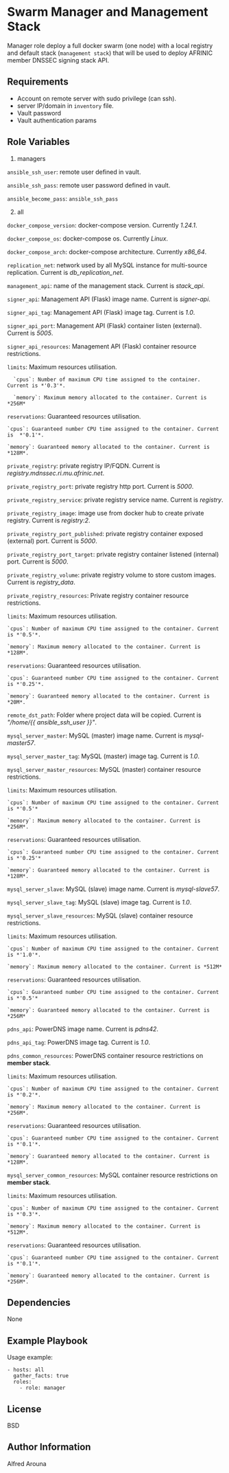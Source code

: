 Swarm Manager and Management Stack
==================================

Manager role deploy a full docker swarm (one node) with a local registry and default stack (`management stack`) that will be used to deploy AFRINIC member DNSSEC signing stack API.

Requirements
------------
* Account on remote server with sudo privilege (can ssh).
* server IP/domain in `inventory` file.
* Vault password
* Vault authentication params


Role Variables
--------------
1. managers

`ansible_ssh_user`: remote user defined in vault.

`ansible_ssh_pass`: remote user password defined in vault.

`ansible_become_pass`: `ansible_ssh_pass`

2. all

`docker_compose_version`: docker-compose version. Currently *1.24.1*.

`docker_compose_os`: docker-compose  os. Currently *Linux*.

`docker_compose_arch`: docker-compose  architecture. Currently *x86_64*.


`replication_net`: network used by all MySQL instance for multi-source replication. Current is *db_replication_net*.

`management_api`: name of the management stack. Current is *stack_api*.

`signer_api`: Management API (Flask) image name. Current is *signer-api*.

`signer_api_tag`: Management API (Flask) image tag. Current is *1.0*.

`signer_api_port`: Management API (Flask) container listen (external). Current is *5005*.

`signer_api_resources`: Management API (Flask) container resource restrictions.

  `limits`: Maximum resources utilisation.

      `cpus`: Number of maximum CPU time assigned to the container. Current is *'0.3'*.

      `memory`: Maximum memory allocated to the container. Current is *256M*

  `reservations`: Guaranteed resources utilisation.

    `cpus`: Guaranteed number CPU time assigned to the container. Current is  *'0.1'*.

    `memory`: Guaranteed memory allocated to the container. Current is *128M*.


`private_registry`: private registry IP/FQDN. Current is *registry.mdnssec.ri.mu.afrinic.net*.

`private_registry_port`: private registry http port. Current is *5000*.

`private_registry_service`: private registry service name. Current is *registry*.

`private_registry_image`: image use from docker hub to create private registry. Current is *registry:2*.

`private_registry_port_published`: private registry container exposed (external) port. Current is *5000*.

`private_registry_port_target`: private registry container listened (internal) port. Current is *5000*.

`private_registry_volume`: private registry volume to store custom images. Current is *registry_data*.

`private_registry_resources`: Private registry container resource restrictions.

  `limits`: Maximum resources utilisation.

    `cpus`: Number of maximum CPU time assigned to the container. Current is *'0.5'*.

    `memory`: Maximum memory allocated to the container. Current is *128M*.

  `reservations`: Guaranteed resources utilisation.

    `cpus`: Guaranteed number CPU time assigned to the container. Current is *'0.25'*.

    `memory`: Guaranteed memory allocated to the container. Current is *20M*.


`remote_dst_path`: Folder where project data will be copied. Current is *"/home/{{ ansible_ssh_user }}"*.

`mysql_server_master`: MySQL (master) image name. Current is *mysql-master57*.

`mysql_server_master_tag`: MySQL (master) image tag. Current is *1.0*.

`mysql_server_master_resources`: MySQL (master) container resource restrictions.

  `limits`: Maximum resources utilisation.

    `cpus`: Number of maximum CPU time assigned to the container. Current is *'0.5'*

    `memory`: Maximum memory allocated to the container. Current is *256M*.

  `reservations`: Guaranteed resources utilisation.

    `cpus`: Guaranteed number CPU time assigned to the container. Current is *'0.25'*

    `memory`: Guaranteed memory allocated to the container. Current is *128M*.

`mysql_server_slave`: MySQL (slave) image name. Current is *mysql-slave57*.

`mysql_server_slave_tag`: MySQL (slave) image tag. Current is  *1.0*.

`mysql_server_slave_resources`: MySQL (slave) container resource restrictions.

  `limits`: Maximum resources utilisation.

    `cpus`: Number of maximum CPU time assigned to the container. Current is *'1.0'*.

    `memory`: Maximum memory allocated to the container. Current is *512M*

  `reservations`: Guaranteed resources utilisation.

    `cpus`: Guaranteed number CPU time assigned to the container. Current is *'0.5'*

    `memory`: Guaranteed memory allocated to the container. Current is *256M*

`pdns_api`: PowerDNS image name. Current is *pdns42*.

`pdns_api_tag`: PowerDNS image tag. Current is *1.0*.

`pdns_common_resources`: PowerDNS container resource restrictions on **member stack**.

  `limits`: Maximum resources utilisation.

    `cpus`: Number of maximum CPU time assigned to the container. Current is *'0.2'*.

    `memory`: Maximum memory allocated to the container. Current is *256M*.

  `reservations`: Guaranteed resources utilisation.

    `cpus`: Guaranteed number CPU time assigned to the container. Current is *'0.1'*.

    `memory`: Guaranteed memory allocated to the container. Current is *128M*.

`mysql_server_common_resources`: MySQL container resource restrictions on **member stack**.

  `limits`: Maximum resources utilisation.

    `cpus`: Number of maximum CPU time assigned to the container. Current is *'0.3'*.

    `memory`: Maximum memory allocated to the container. Current is *512M*.

  `reservations`: Guaranteed resources utilisation.

    `cpus`: Guaranteed number CPU time assigned to the container. Current is *'0.1'*.

    `memory`: Guaranteed memory allocated to the container. Current is *256M*.


Dependencies
------------
None

Example Playbook
----------------

Usage example:

    - hosts: all
      gather_facts: true
      roles:
        - role: manager

License
-------

BSD

Author Information
------------------

Alfred Arouna